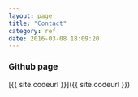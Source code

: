 ```yaml
---
layout: page
title: "Contact"
category: ref
date: 2016-03-08 18:09:20
---
```

### Github page
[{{ site.codeurl }}]({{ site.codeurl }})
